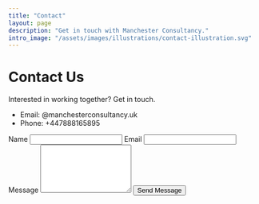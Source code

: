 ```yaml
---
title: "Contact"
layout: page
description: "Get in touch with Manchester Consultancy."
intro_image: "/assets/images/illustrations/contact-illustration.svg"
---
```


# Contact Us

Interested in working together? Get in touch.

- Email: @manchesterconsultancy.uk
- Phone: +447888165895

<form action="https://formspree.io/f/mqayyrry" method="POST" class="contact-form">
  <label>Name <input type="text" name="name" required></label>
  <label>Email <input type="email" name="email" required></label>
  <label>Message <textarea name="message" rows="6" required></textarea></label>
  <button class="btn" type="submit">Send Message</button>
</form>
